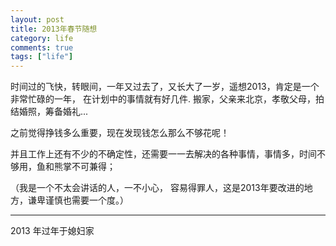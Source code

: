 ```yaml
---
layout: post
title: 2013年春节随想
category: life
comments: true
tags: ["life"]
---
```


时间过的飞快，转眼间，一年又过去了，又长大了一岁，遥想2013，肯定是一个非常忙碌的一年，
在计划中的事情就有好几件. 搬家，父亲来北京，孝敬父母，拍结婚照，筹备婚礼...

之前觉得挣钱多么重要，现在发现钱怎么那么不够花呢！

并且工作上还有不少的不确定性，还需要一一去解决的各种事情，事情多，时间不够用，鱼和熊掌不可兼得；

（我是一个不太会讲话的人，一不小心，
容易得罪人，这是2013年要改进的地方，谦卑谨慎也需要一个度。）

<hr />
    2013 年过年于媳妇家


